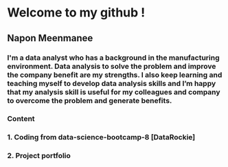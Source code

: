 # Welcome to my github !

## Napon Meenmanee
### I'm a data analyst who has a background in the manufacturing environment. Data analysis to solve the problem and improve the company benefit are my strengths. I also keep learning and teaching myself to develop data analysis skills and I’m happy that my analysis skill is useful for my colleagues and company to overcome the problem and generate benefits.

### Content
### 1. Coding from data-science-bootcamp-8 [DataRockie]
### 2. Project portfolio
